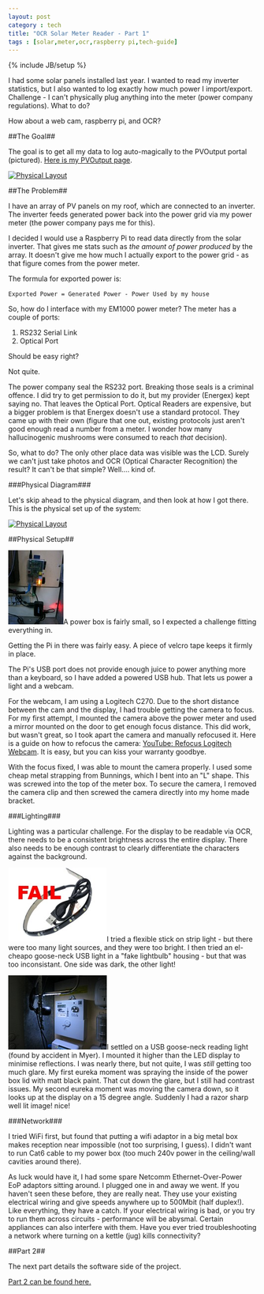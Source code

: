 ```yaml
---
layout: post
category : tech
title: "OCR Solar Meter Reader - Part 1"
tags : [solar,meter,ocr,raspberry pi,tech-guide]
---
```

{% include JB/setup %}

I had some solar panels installed last year. I wanted to read my inverter statistics, but I also wanted to log exactly how much power I import/export. Challenge - I can't physically plug anything into the meter (power company regulations). What to do?

How about a web cam, raspberry pi, and OCR?

<!--more-->

##The Goal##

The goal is to get all my data to log auto-magically to the PVOutput portal (pictured). [Here is my PVOutput page](http://pvoutput.org/list.jsp?userid=20825).

<a class="fancybox" rel="group" href="{{ site.url }}/assets/images/solar-pvoutput.jpg" title="PVOutput Portal"><img class="img-responsive img-thumbnail" src="{{ site.url }}/assets/images/sm-solar-pvoutput.jpg" alt="Physical Layout" /></a>

##The Problem##

I have an array of PV panels on my roof, which are connected to an inverter. The inverter feeds generated power back into the power grid via my power meter (the power company pays me for this).

I decided I would use a Raspberry Pi to read data directly from the solar inverter. That gives me stats such as *the amount of power produced* by the array. It doesn't give me how much I actually export to the power grid - as that figure comes from the power meter.

The formula for exported power is:

	Exported Power = Generated Power - Power Used by my house

So, how do I interface with my EM1000 power meter? The meter has a couple of ports:

1. RS232 Serial Link
2. Optical Port

Should be easy right?

Not quite.

The power company seal the RS232 port. Breaking those seals is a criminal offence. I did try to get permission to do it, but my provider (Energex) kept saying no. That leaves the Optical Port. Optical Readers are expensive, but a bigger problem is that Energex doesn't use a standard protocol. They came up with their own (figure that one out, existing protocols just aren't good enough read a number from a meter. I wonder how many hallucinogenic mushrooms were consumed to reach *that* decision).

So, what to do? The only other place data was visible was the LCD. Surely we can't just take photos and OCR (Optical Character Recognition) the result? It can't be that simple? Well.... kind of.

###Physical Diagram###

Let's skip ahead to the physical diagram, and then look at how I got there. This is the physical set up of the system:

<a class="fancybox" rel="group" href="{{ site.url }}/assets/images/solar-physical.png" title="Physical layout"><img class="img-responsive img-thumbnail" src="{{ site.url }}/assets/images/solar-physical.png" alt="Physical Layout" /></a><br />

##Physical Setup##

<a class="fancybox inline" rel="group" href="/assets/images/solar03.jpg" title="Raspberry Pi"><img class="img-thumbnail inline textwrap-left" src="/assets/images/sm_solar03.jpg" alt="Raspberry Pi" /></a>A power box is fairly small, so I expected a challenge fitting everything in.

Getting the Pi in there was fairly easy. A piece of velcro tape keeps it firmly in place.

The Pi's USB port does not provide enough juice to power anything more than a keyboard, so I have added a powered USB hub. That lets us power a light and a webcam.

For the webcam, I am using a Logitech C270. Due to the short distance between the cam and the display, I had trouble getting the camera to focus. For my first attempt, I mounted the camera above the power meter and used a mirror mounted on the door to get enough focus distance. This did work, but wasn't great, so I took apart the camera and manually refocused it. Here is a guide on how to refocus the camera: [YouTube: Refocus Logitech Webcam](www.youtube.com/watch?v=vq71ihE7Ng8). It is easy, but you can kiss your warranty goodbye.

With the focus fixed, I was able to mount the camera properly. I used some cheap metal strapping from Bunnings, which I bent into an "L" shape. This was screwed into the top of the meter box. To secure the camera, I removed the camera clip and then screwed the camera directly into my home made bracket.

###Lighting###

Lighting was a particular challenge. For the display to be readable via OCR, there needs to be a consistent brightness across the entire display. There also needs to be enough contrast to clearly differentiate the characters against the background.

<img class="img-thumbnail inline textwrap-left" src="/assets/images/solar-led-strip.jpg" alt="Fail Light" />I tried a flexible stick on strip light - but there were too many light sources, and they were too bright. I then tried an el-cheapo goose-neck USB light in a "fake lightbulb" housing - but that was too inconsistant. One side was dark, the other light!

<a class="fancybox inline" rel="group" href="/assets/images/solar01.jpg" title="Lighting up the box"><img class="img-thumbnail inline textwrap-right" src="/assets/images/sm_solar01.jpg" alt="Lighting up the box" /></a>I settled on a USB goose-neck reading light (found by accident in Myer). I mounted it higher than the LED display to minimise reflections. I was nearly there, but not quite, I was *still* getting too much glare. My first eureka moment was spraying the inside of the power box lid with matt black paint. That cut down the glare, but I still had contrast issues. My second eureka moment was moving the camera down, so it looks up at the display on a 15 degree angle. Suddenly I had a razor sharp well lit image! nice!

###Network###

I tried WiFi first, but found that putting a wifi adaptor in a big metal box makes reception near impossible (not too surprising, I guess). I didn't want to run Cat6 cable to my power box (too much 240v power in the ceiling/wall cavities around there).

As luck would have it, I had some spare Netcomm Ethernet-Over-Power EoP adaptors sitting around. I plugged one in and away we went. If you haven't seen these before, they are really neat. They use your existing electrical wiring and give speeds anywhere up to 500Mbit (half duplex!). Like everything, they have a catch. If your electrical wiring is bad, or you try to run them across circuits - performance will be abysmal. Certain appliances can also interfere with them. Have you ever tried troubleshooting a network where turning on a kettle (jug) kills connectivity?

##Part 2##

The next part details the software side of the project.

<a href="{{ site.url }}/tech/2014/05/19/ocr-solar-meter-reader-part2/">Part 2 can be found here.</a>
